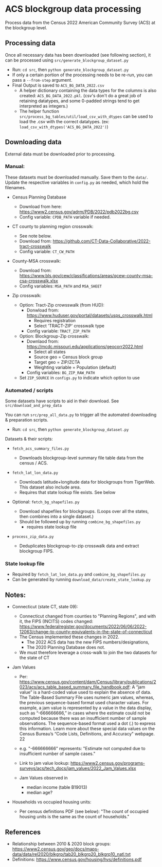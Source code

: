 
# ACS blockgroup data processing

Process data from the Census 2022 American Community Survey (ACS) at the blockgroup level.

## Processing data

Once all necessary data has been downloaded (see following section), it can be processed using `src/generate_blockgroup_dataset.py`
- Run: `cd src`, then `python generate_blockgroup_dataset.py`
- If only a certain portion of the processing needs to be re-run, you can pass a `--from-step` argument.
- Final Output is saved to `ACS_BG_DATA_2022.csv`
    - A helper dictionary containing the data types for the columns is also created: `ACS_BG_DATA_2022.pkl`. 
      (csv's don't do a great job of retaining datatypes, and some 0-padded strings tend to get interpreted as integers.)
    - The helper function `src/process_bg_tables/util/load_csv_with_dtypes` can be used to load the .csv with the correct datatypes. (ex: `load_csv_with_dtypes('ACS_BG_DATA_2022')`)


## Downloading data
External data must be downloaded prior to processing.

### Manual:
These datasets must be downloaded manually. Save them to the `data/`. Update the respective variables in `config.py` as needed, which hold the filenames.

- Census Planning Database
    - Download from here: https://www2.census.gov/adrm/PDB/2022/pdb2022bg.csv
    - Config variable: `CPDB_PATH` variable if needed.

- CT county to planning region crosswalk:
    - See note below.
    - Download from: https://github.com/CT-Data-Collaborative/2022-tract-crosswalk
    - Config variable: `CT_CW_PATH`

- County-MSA crosswalk:
    - Download from: https://www.bls.gov/cew/classifications/areas/qcew-county-msa-csa-crosswalk.xlsx
    - Config variables: `MSA_PATH` and `MSA_SHEET`

- Zip crosswalk:
    - Option: Tract-Zip crowsswalk (from HUD):
        - Donwload from: https://www.huduser.gov/portal/datasets/usps_crosswalk.html
            - Requires registration
            - Select 'TRACT-ZIP' crosswalk type
        - Config variable: `TRACT_ZIP_PATH`
    - Option: Blockgroup-Zip crosswalk:
        - Downlaod from: https://mcdc.missouri.edu/applications/geocorr2022.html
            - Select all states
            - Source geo = Census block group
            - Target geo = ZIP/ZCTA
            - Weighting variable = Population (default)
        - Config variables: `BG_ZIP_RAW_PATH` 
    - Set `ZIP_SOURCE` in `configs.py` to indicate which option to use


### Automated / scripts
Some datasets have scripts to aid in their download. See `src/download_and_prep_data`

You can run `src/prep_all_data.py` to trigger all the automated downloading & preparation scripts.
- Run: `cd src`, then `python generate_blockgroup_dataset.py`

Datasets & their scripts:
- `fetch_acs_summary_files.py`
    - Downloads blockgroup-level summary file table data from the census / ACS.

- `fetch_lat_lon_data.py`
    - Downloads latitude+longitude data for blockgroups from TigerWeb. This dataset also include area.
    - Requires that state lookup file exists. See below

- Optional: `fetch_bg_shapefiles.py`
    - Download shapefiles for blockgroups. (Loops over all the states, then combines into a single dataset.)
    - Should be followed up by running `combine_bg_shapefiles.py`
        - requires state lookup file

- `process_zip_data.py`
    - Deduplicates blockgroup-to-zip crosswalk data and extract blockgroup FIPS.


### State lookup file
- Required by `fetch_lat_lon_data.py` and `combine_bg_shapefiles.py`
- Can be generated by running `download_data/create_state_lookup.py`


## Notes:
- Connecticut (state CT, state 09):
    - Connecticut changed from counties to "Planning Regions", and with it, the FIPS (INCITS) codes changed: https://www.federalregister.gov/documents/2022/06/06/2022-12063/change-to-county-equivalents-in-the-state-of-connecticut
    - The Census implemented these changes in 2022.
        - The 2022 ACS data has the new FIPS numbers/designations, 
        - The 2020 Planning Database does not. 
    - We must therefore leverage a cross-walk to join the two datasets for the state of CT

- Jam Values

    - Per: https://www.census.gov/content/dam/Census/library/publications/2023/acs/acs_table_based_summary_file_handbook.pdf:
        A “jam value” is a hard-coded value used to explain
        the absence of data. The Table-Based Summary
        File uses numeric jam values, whereas, the previous
        sequence-based format used character values. For
        example, a jam value is represented by a value in the
        data display, such as “-666666666,” in cases where
        the estimate could not be computed because there
        was an insufficient number of sample observations.
        The sequence-based format used a dot (.) to
        express this information. Learn more about these
        special data values on the Census Bureau’s “Code
        Lists, Definitions, and Accuracy" webpage.
        22

    - e.g. "-666666666" represents: "Estimate not computed due to insufficient number of sample cases."

    - Link to jam value lookup: https://www2.census.gov/programs-surveys/acs/tech_docs/jam_values/2022_Jam_Values.xlsx

    - Jam Values observed in 
        - median income (table B19013)
        - median age?


- Households vs occupied housing units:
    - Per census definitions PDF (see below): "The count of occupied housing units is the same as the count of households."


## References
- Relationship between 2010 & 2020 block groups: https://www2.census.gov/geo/docs/maps-data/data/rel2020/blkgrp/tab20_blkgrp20_blkgrp10_natl.txt
- Definitions: https://www.census.gov/housing/hvs/definitions.pdf




